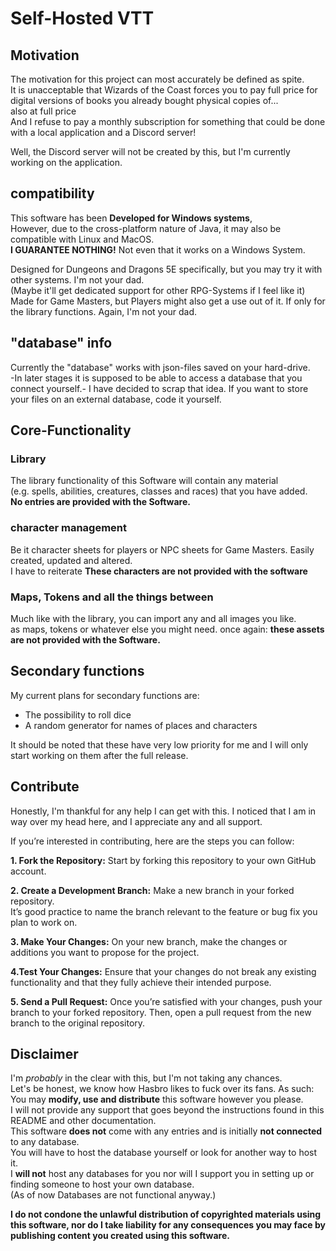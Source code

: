 # Self-Hosted VTT

## Motivation

The motivation for this project can most accurately be defined as spite.  
It is unacceptable that Wizards of the Coast forces you to pay full price for digital versions of books
you already bought physical copies of...  
also at full price  
And I refuse to pay a monthly subscription for something that could be done with a local application and a Discord server!

Well, the Discord server will not be created by this, but I'm currently working on the application.  

## compatibility

This software has been **Developed for Windows systems**,  
However, due to the cross-platform nature of Java, it may also be compatible with Linux and MacOS.  
**I GUARANTEE NOTHING!** Not even that it works on a Windows System.  

Designed for Dungeons and Dragons 5E specifically, but you may try it with other systems. I'm not your dad.  
(Maybe it'll get dedicated support for other RPG-Systems if I feel like it)  
Made for Game Masters, but Players might also get a use out of it. If only for the library functions. Again, I'm not your dad.  

## "database" info

Currently the "database" works with json-files saved on your hard-drive.  
-In later stages it is supposed to be able to access a database that you connect yourself.-
I have decided to scrap that idea. If you want to store your files on an external database, code it yourself.

## Core-Functionality

### Library

The library functionality of this Software will contain any material  
(e.g. spells, abilities, creatures, classes and races) that you have added.    
**No entries are provided with the Software.**

### character management

Be it character sheets for players or NPC sheets for Game Masters. Easily created, updated and altered.  
I have to reiterate **These characters are not provided with the software**

### Maps, Tokens and all the things between

Much like with the library, you can import any and all images you like.  
as maps, tokens or whatever else you might need.
once again: **these assets are not provided with the Software.**

## Secondary functions

My current plans for secondary functions are:

- The possibility to roll dice
- A random generator for names of places and characters

It should be noted that these have very low priority for me and I will only start working on them after the full release.

## Contribute

Honestly, I'm thankful for any help I can get with this. I noticed that I am in way over my head here, and I appreciate any and all support.

If you’re interested in contributing, here are the steps you can follow:

**1. Fork the Repository:** Start by forking this repository to your own GitHub account.

**2. Create a Development Branch:** Make a new branch in your forked repository.  
It’s good practice to name the branch relevant to the feature or bug fix you plan to work on.

**3. Make Your Changes:** On your new branch, make the changes or additions you want to propose for the project.

**4.Test Your Changes:** Ensure that your changes do not break any existing functionality and that they fully achieve their intended purpose.

**5. Send a Pull Request:** Once you’re satisfied with your changes, push your branch to your forked repository.
Then, open a pull request from the new branch to the original repository.

## Disclaimer

I'm *probably* in the clear with this, but I'm not taking any chances.  
Let's be honest, we know how Hasbro likes to fuck over its fans. As such:  
You may **modify, use and distribute** this software however you please.  
I will not provide any support that goes beyond the instructions found in this README and other documentation.  
This software **does not** come with any entries and is initially **not connected** to any database.  
You will have to host the database yourself or look for another way to host it.  
I **will not** host any databases for you nor will I support you in setting up or finding someone to host your own database.  
(As of now Databases are not functional anyway.)  

**I do not condone the unlawful distribution of copyrighted materials using this software,
nor do I take liability for any consequences you may face by publishing content you created using this software.**

